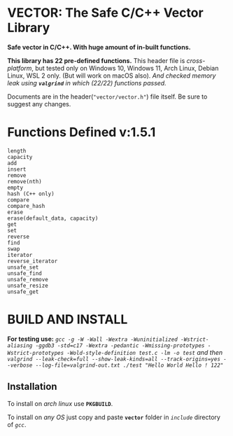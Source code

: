 # VECTOR: The Safe C/C++ Vector Library
**Safe vector in C/C++. With huge amount of in-built functions.**

**This library has 22 pre-defined functions.**
This header file is *cross-platform*, but tested only on Windows 10, Windows 11, Arch Linux, Debian Linux, WSL 2 only. (But will work on macOS also). *And checked memory leak using **`valgrind`** in which (22/22) functions passed.*

Documents are in the header(`"vector/vector.h"`) file itself.
Be sure to suggest any changes.

# Functions Defined v:1.5.1

```
length
capacity
add
insert
remove
remove(nth)
empty
hash (C++ only)
compare
compare_hash
erase
erase(default_data, capacity)
get
set
reverse
find
swap
iterator
reverse_iterator
unsafe_set
unsafe_find
unsafe_remove
unsafe_resize
unsafe_get
```

# BUILD AND INSTALL

**For testing use:** *`gcc -g -W -Wall -Wextra -Wuninitialized -Wstrict-aliasing -ggdb3 -std=c17 -Wextra -pedantic -Wmissing-prototypes -Wstrict-prototypes -Wold-style-definition test.c -lm -o test` and then `valgrind --leak-check=full --show-leak-kinds=all --track-origins=yes --verbose --log-file=valgrind-out.txt ./test "Hello World Hello ! 122"`*

## Installation

To install on *arch linux* use **`PKGBUILD`**.

To install on *any OS* just copy and paste **`vector`** folder in *`include`* directory of *`gcc`*.
